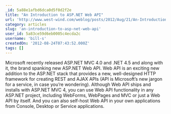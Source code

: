 ```yaml
---
_id: 5a88e1afbd6dca0d5f0d2f2e
title: "An Introduction to ASP.NET Web API"
url: 'http://www.west-wind.com/weblog/posts/2012/Aug/21/An-Introduction-to-ASPNET-Web-API'
category: articles
slug: 'an-introduction-to-asp-net-web-api'
user_id: 5a83ce59d6eb0005c4ecda2c
username: 'bill-s'
createdOn: '2012-08-24T07:43:52.000Z'
tags: []
---
```


Microsoft recently released ASP.NET MVC 4.0 and .NET 4.5 and along with it, the brand spanking new ASP.NET Web API. Web API is an exciting new addition to the ASP.NET stack that provides a new, well-designed HTTP framework for creating REST and AJAX APIs (API is Microsoft’s new jargon for a service, in case you’re wondering). Although Web API ships and installs with ASP.NET MVC 4, you can use Web API functionality in any ASP.NET project, including WebForms, WebPages and MVC or just a Web API by itself. And you can also self-host Web API in your own applications from Console, Desktop or Service applications.
